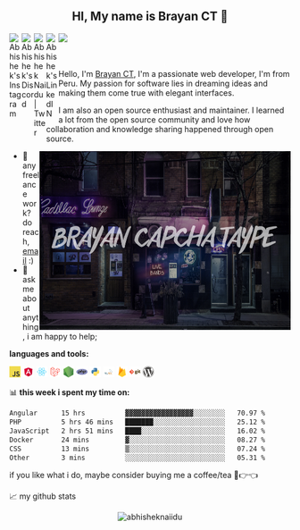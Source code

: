 
<h2 align="center"> HI, My name is Brayan CT 👋 <br/> </h2> 

<a href="https://www.instagram.com/capchataype/">
  <img align="left" alt="Abhishek's Instagram" width="22px" src="https://raw.githubusercontent.com/hussainweb/hussainweb/main/icons/instagram.png" />
</a>
<a href="https://discord.gg/Nv77YArh">
  <img align="left" alt="Abhishek's Discord" width="22px" src="https://raw.githubusercontent.com/peterthehan/peterthehan/master/assets/discord.svg" />
</a>
<a href="https://twitter.com/abhisheknaiidu">
  <img align="left" alt="Abhishek Naidu | Twitter" width="22px" src="https://raw.githubusercontent.com/peterthehan/peterthehan/master/assets/twitter.svg" />
</a>
<a href="https://www.linkedin.com/in/brayan-capcha-90818a196/">
  <img align="left" alt="Abhishek's LinkedIN" width="22px" src="https://raw.githubusercontent.com/peterthehan/peterthehan/master/assets/linkedin.svg" />
</a>

![](https://visitor-badge.glitch.me/badge?page_id=abhisheknaiidu.abhisheknaiidu)

<br />

Hello, I'm [Brayan CT](http://brayanct.click/), I'm a passionate web developer, I'm from Peru. My passion for software lies in dreaming ideas and making them come true with elegant interfaces.

I am also an open source enthusiast and maintainer. I learned a lot from the open source community and love how collaboration and knowledge sharing happened through open source.



  <img align="right" alt="GIF" src="https://github.com/BRAYANCT/brayanct/blob/7a11c32d40b656df158ffa36d7eb2700f660cb6a/2.png" width="450" height="320" />
  
- 💼 any freelance work? do reach, [email](mailto:brayancapchataype@gmail.com) :)
- 💬 ask me about anything, i am happy to help;


**languages and tools:**  

<code><img height="20" src="https://raw.githubusercontent.com/github/explore/80688e429a7d4ef2fca1e82350fe8e3517d3494d/topics/javascript/javascript.png"></code>
<code><img height="20" src="https://raw.githubusercontent.com/github/explore/80688e429a7d4ef2fca1e82350fe8e3517d3494d/topics/angular/angular.png"></code>
<code><img height="20" src="https://raw.githubusercontent.com/github/explore/80688e429a7d4ef2fca1e82350fe8e3517d3494d/topics/react/react.png"></code>
<code><img height="20" src="https://raw.githubusercontent.com/github/explore/5c058a388828bb5fde0bcafd4bc867b5bb3f26f3/topics/laravel/laravel.png"></code>
<code><img height="20" src="https://raw.githubusercontent.com/github/explore/80688e429a7d4ef2fca1e82350fe8e3517d3494d/topics/nodejs/nodejs.png"></code>
<code><img height="20" src="https://raw.githubusercontent.com/github/explore/80688e429a7d4ef2fca1e82350fe8e3517d3494d/topics/php/php.png"></code>
<code><img height="20" src="https://raw.githubusercontent.com/github/explore/80688e429a7d4ef2fca1e82350fe8e3517d3494d/topics/python/python.png"></code>
<code><img height="20" src="https://raw.githubusercontent.com/github/explore/80688e429a7d4ef2fca1e82350fe8e3517d3494d/topics/mysql/mysql.png"></code>
<code><img height="20" src="https://raw.githubusercontent.com/github/explore/80688e429a7d4ef2fca1e82350fe8e3517d3494d/topics/firebase/firebase.png"></code>
<code><img height="20" src="https://raw.githubusercontent.com/github/explore/80688e429a7d4ef2fca1e82350fe8e3517d3494d/topics/git/git.png"></code>
<code><img height="20" src="https://raw.githubusercontent.com/github/explore/80688e429a7d4ef2fca1e82350fe8e3517d3494d/topics/wordpress/wordpress.png"></code>


📊 **this week i spent my time on:**
<!--START_SECTION:waka-->

```text
Angular      15 hrs          ▓▓▓▓▓▓▓▓▓▓▓▓▓▓▓▓▓░░░░░░░░   70.97 %
PHP          5 hrs 46 mins   ███████░░░░░░░░░░░░░░░░░░   25.12 %
JavaScript   2 hrs 51 mins   ████░░░░░░░░░░░░░░░░░░░░░   16.02 %
Docker       24 mins         ▓░░░░░░░░░░░░░░░░░░░░░░░░   08.27 %
CSS          13 mins         ▒░░░░░░░░░░░░░░░░░░░░░░░░   07.24 %
Other        3 mins          ░░░░░░░░░░░░░░░░░░░░░░░░░   05.31 %
```

<!--END_SECTION:waka-->

if you like what i do, maybe consider buying me a coffee/tea 🥺👉👈

📈 my github stats

<p align="center"> <img src="https://github-readme-stats.vercel.app/api?username=abhisheknaiidu&show_icons=true&theme=gotham" alt="abhisheknaiidu" />



